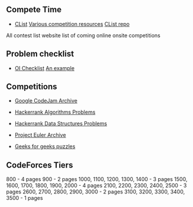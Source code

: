 ## Compete Time

- [CList](https://clist.by/) [Various competition resources](https://clist.by/resources/)
  [CList repo](https://github.com/aropan/clist)

All contest list website   list of coming online onsite competitions

## Problem checklist

- [OI Checklist](https://oichecklist.pythonanywhere.com/) [An example](http://oichecklist.pythonanywhere.com/view/ad044b7982f1574203d5cb907a7823811cb0605f)

## Competitions

- [Google CodeJam Archive](https://codingcompetitions.withgoogle.com/codejam/archive)

- [Hackerrank Algorithms Problems](https://www.hackerrank.com/domains/algorithms)

- [Hackerrank Data Structures Problems](https://www.hackerrank.com/domains/data-structures)

- [Project Euler Archive](https://projecteuler.net/archives)

- [Geeks for geeks puzzles](https://www.geeksforgeeks.org/puzzles/)


## CodeForces Tiers

800 - 4 pages
900 - 2 pages
1000, 1100, 1200, 1300, 1400 - 3 pages
1500, 1600, 1700, 1800, 1900, 2000 - 4 pages
2100, 2200, 2300, 2400, 2500 - 3 pages
2600, 2700, 2800, 2900, 3000 - 2 pages
3100, 3200, 3300, 3400, 3500 - 1 pages
